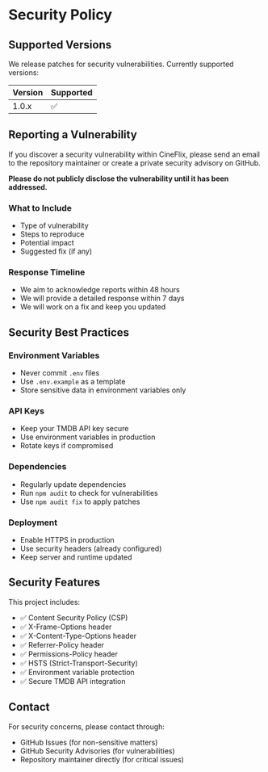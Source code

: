 # Security Policy

## Supported Versions

We release patches for security vulnerabilities. Currently supported versions:

| Version | Supported          |
| ------- | ------------------ |
| 1.0.x   | :white_check_mark: |

## Reporting a Vulnerability

If you discover a security vulnerability within CineFlix, please send an email to the repository maintainer or create a private security advisory on GitHub.

**Please do not publicly disclose the vulnerability until it has been addressed.**

### What to Include

- Type of vulnerability
- Steps to reproduce
- Potential impact
- Suggested fix (if any)

### Response Timeline

- We aim to acknowledge reports within 48 hours
- We will provide a detailed response within 7 days
- We will work on a fix and keep you updated

## Security Best Practices

### Environment Variables
- Never commit `.env` files
- Use `.env.example` as a template
- Store sensitive data in environment variables only

### API Keys
- Keep your TMDB API key secure
- Use environment variables in production
- Rotate keys if compromised

### Dependencies
- Regularly update dependencies
- Run `npm audit` to check for vulnerabilities
- Use `npm audit fix` to apply patches

### Deployment
- Enable HTTPS in production
- Use security headers (already configured)
- Keep server and runtime updated

## Security Features

This project includes:
- ✅ Content Security Policy (CSP)
- ✅ X-Frame-Options header
- ✅ X-Content-Type-Options header
- ✅ Referrer-Policy header
- ✅ Permissions-Policy header
- ✅ HSTS (Strict-Transport-Security)
- ✅ Environment variable protection
- ✅ Secure TMDB API integration

## Contact

For security concerns, please contact through:
- GitHub Issues (for non-sensitive matters)
- GitHub Security Advisories (for vulnerabilities)
- Repository maintainer directly (for critical issues)
